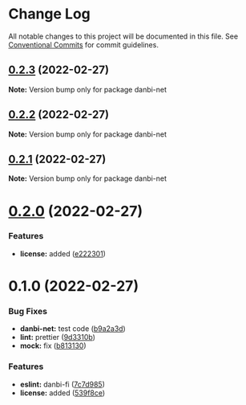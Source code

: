 # Change Log

All notable changes to this project will be documented in this file.
See [Conventional Commits](https://conventionalcommits.org) for commit guidelines.

## [0.2.3](https://github.com/danbi-fi/packages/compare/danbi-net@0.2.2...danbi-net@0.2.3) (2022-02-27)

**Note:** Version bump only for package danbi-net





## [0.2.2](https://github.com/danbi-fi/packages/compare/danbi-net@0.2.1...danbi-net@0.2.2) (2022-02-27)

**Note:** Version bump only for package danbi-net





## [0.2.1](https://github.com/danbi-fi/packages/compare/danbi-net@0.2.0...danbi-net@0.2.1) (2022-02-27)

**Note:** Version bump only for package danbi-net





# [0.2.0](https://github.com/danbi-fi/packages/compare/danbi-net@0.1.0...danbi-net@0.2.0) (2022-02-27)


### Features

* **license:** added ([e222301](https://github.com/danbi-fi/packages/commit/e2223015ba5bb7c387cdbb2a15df2b4d7e4f8268))





# 0.1.0 (2022-02-27)


### Bug Fixes

* **danbi-net:** test code ([b9a2a3d](https://github.com/danbi-fi/packages/commit/b9a2a3d999c2b9ead131ce4b5a04e9b8142b43be))
* **lint:** prettier ([9d3310b](https://github.com/danbi-fi/packages/commit/9d3310bc76af8e2b49ee4d55d25d47430ffbafeb))
* **mock:** fix ([b813130](https://github.com/danbi-fi/packages/commit/b81313069a3d8a08b73efcd099b14d50fca39859))


### Features

* **eslint:** danbi-fi ([7c7d985](https://github.com/danbi-fi/packages/commit/7c7d9851e68f94b77d3ca645f9d0c06afb6b8c54))
* **license:** added ([539f8ce](https://github.com/danbi-fi/packages/commit/539f8cec0db60723bba26dc214dcc68da0d12c31))
